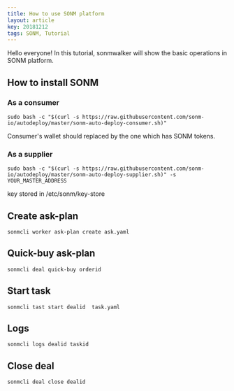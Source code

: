 ```yaml
---
title: How to use SONM platform
layout: article
key: 20181212
tags: SONM, Tutorial
---
```


Hello everyone! In this tutorial, sonmwalker will show the basic operations in SONM platform.

## How to install SONM

### As a consumer

`sudo bash -c "$(curl -s https://raw.githubusercontent.com/sonm-io/autodeploy/master/sonm-auto-deploy-consumer.sh)"`

Consumer's wallet should replaced by the one which has SONM tokens.

### As a supplier

`sudo bash -c "$(curl -s https://raw.githubusercontent.com/sonm-io/autodeploy/master/sonm-auto-deploy-supplier.sh)" -s YOUR_MASTER_ADDRESS`


key stored in /etc/sonm/key-store

## Create ask-plan

`sonmcli worker ask-plan create ask.yaml`


## Quick-buy ask-plan

`sonmcli deal quick-buy orderid`

## Start task

`sonmcli tast start dealid  task.yaml`

## Logs

`sonmcli logs dealid taskid`

## Close deal 

`sonmcli deal close dealid`
